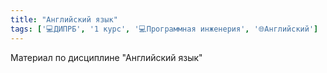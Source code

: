 ```yaml
---
title: "Английский язык"
tags: ['💻ДИПРБ', '1️ курс', '💻Программная инженерия', '🌐Английский']
---
```


Материал по дисциплине "Английский язык"